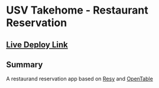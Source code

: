 # USV Takehome - Restaurant Reservation

## [Live Deploy Link](https://bz-usv-takehome.netlify.app/)

## Summary

A restaurand reservation app based on [Resy](https://resy.com/) and [OpenTable](https://www.opentable.com/)
